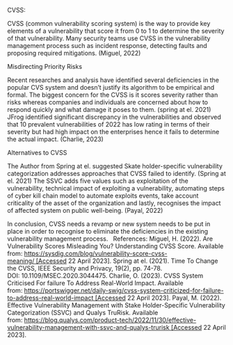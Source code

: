 CVSS:

CVSS (common vulnerability scoring system) is the way to provide key elements of a vulnerability that score it from 0 to 1 to determine the severity of that vulnerability. Many security teams use CVSS in the vulnerability management process such as incident response, detecting faults and proposing required mitigations. (Miguel, 2022)

Misdirecting Priority Risks

Recent researches and analysis have identified several deficiencies in the popular CVS system and doesn’t justify its algorithm to be empirical and formal. The biggest concern for the CVSS is it scores severity rather than risks whereas companies and individuals are concerned about how to respond quickly and what damage it poses to them. (spring at el. 2021) JFrog identified significant discrepancy in the vulnerabilities and observed that 10 prevalent vulnerabilities of 2022 has low rating in terms of their severity but had high impact on the enterprises hence it fails to determine the actual impact. (Charlie, 2023)

Alternatives to CVSS

The Author from Spring at el. suggested Skate holder-specific vulnerability categorization addresses approaches that CVSS failed to identify. (Spring at el. 2021) The SSVC adds five values such as exploitation of the vulnerability, technical impact of exploiting a vulnerability, automating steps of cyber kill chain model to automate exploits events, take account criticality of the asset of the organization and lastly, recognises the impact of affected system on public well-being. (Payal, 2022)

In conclusion, CVSS needs a revamp or new system needs to be put in place in order to recognise to eliminate the deficiencies in the existing vulnerability management process.
 
References:
Miguel, H. (2022). Are Vulnerability Scores Misleading You? Understanding CVSS Score. Available from: https://sysdig.com/blog/vulnerability-score-cvss-meaning/ [Accessed 22 April 2023].
Spring at el. (2021). Time To Change the CVSS, IEEE Security and Privacy, 19(2), pp. 74-78. DOI: 10.1109/MSEC.2020.3044475.
Charlie, O. (2023). CVSS System Criticised For failure To Address Real-World Impact. Available from: https://portswigger.net/daily-swig/cvss-system-criticized-for-failure-to-address-real-world-impact [Accessed 22 April 2023].
Payal, M. (2022). Effective Vulnerability Management with Stake Holder-Specific Vulnerability Categorization (SSVC) and Qualys TruRisk. Available from: https://blog.qualys.com/product-tech/2022/11/30/effective-vulnerability-management-with-ssvc-and-qualys-trurisk [Accessed 22 April 2023].
